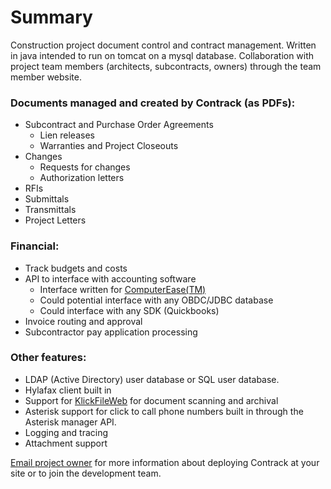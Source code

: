 # Summary #
Construction project document control and contract management. Written in java intended to run on tomcat on a mysql database. Collaboration with project team members (architects, subcontracts, owners) through the team member website.

### Documents managed and created by Contrack (as PDFs): ###
  * Subcontract and Purchase Order Agreements
    * Lien releases
    * Warranties and Project Closeouts
  * Changes
    * Requests for changes
    * Authorization letters
  * RFIs
  * Submittals
  * Transmittals
  * Project Letters

### Financial: ###
  * Track budgets and costs
  * API to interface with accounting software
    * Interface written for [ComputerEase(TM)](http://www.construction-software.com/index.cfm)
    * Could potential interface with any OBDC/JDBC database
    * Could interface with any SDK (Quickbooks)
  * Invoice routing and approval
  * Subcontractor pay application processing

### Other features: ###
  * LDAP (Active Directory) user database or SQL user database.
  * Hylafax client built in
  * Support for [KlickFileWeb](http://www.klickfile.com/pages/klickfile-web) for document  scanning and archival
  * Asterisk support for click to call phone numbers built in through the Asterisk manager API.
  * Logging and tracing
  * Attachment support

[Email project owner](mailto:gbellsworth@gmail.com) for more information about deploying Contrack at your site or to join the development team.
